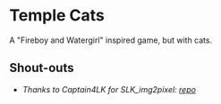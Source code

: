 # Temple Cats
A "Fireboy and Watergirl" inspired game, but with cats.

## Shout-outs
* *Thanks to Captain4LK for SLK_img2pixel: [repo](https://github.com/Captain4LK/SoftLK-tools)*